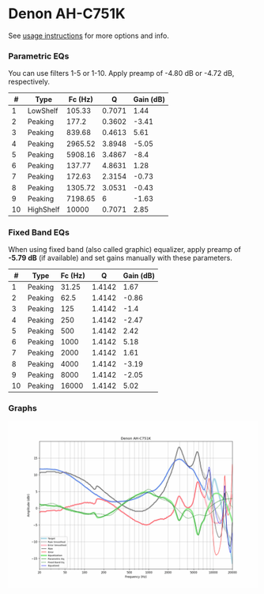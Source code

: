 # Denon AH-C751K
See [usage instructions](https://github.com/jaakkopasanen/AutoEq#usage) for more options and info.

### Parametric EQs
You can use filters 1-5 or 1-10. Apply preamp of -4.80 dB or -4.72 dB, respectively.

|   # | Type      |   Fc (Hz) |      Q |   Gain (dB) |
|-----|-----------|-----------|--------|-------------|
|   1 | LowShelf  |    105.33 | 0.7071 |        1.44 |
|   2 | Peaking   |    177.2  | 0.3602 |       -3.41 |
|   3 | Peaking   |    839.68 | 0.4613 |        5.61 |
|   4 | Peaking   |   2965.52 | 3.8948 |       -5.05 |
|   5 | Peaking   |   5908.16 | 3.4867 |       -8.4  |
|   6 | Peaking   |    137.77 | 4.8631 |        1.28 |
|   7 | Peaking   |    172.63 | 2.3154 |       -0.73 |
|   8 | Peaking   |   1305.72 | 3.0531 |       -0.43 |
|   9 | Peaking   |   7198.65 | 6      |       -1.63 |
|  10 | HighShelf |  10000    | 0.7071 |        2.85 |

### Fixed Band EQs
When using fixed band (also called graphic) equalizer, apply preamp of **-5.79 dB** (if available) and set gains manually with these parameters.

|   # | Type    |   Fc (Hz) |      Q |   Gain (dB) |
|-----|---------|-----------|--------|-------------|
|   1 | Peaking |     31.25 | 1.4142 |        1.67 |
|   2 | Peaking |     62.5  | 1.4142 |       -0.86 |
|   3 | Peaking |    125    | 1.4142 |       -1.4  |
|   4 | Peaking |    250    | 1.4142 |       -2.47 |
|   5 | Peaking |    500    | 1.4142 |        2.42 |
|   6 | Peaking |   1000    | 1.4142 |        5.18 |
|   7 | Peaking |   2000    | 1.4142 |        1.61 |
|   8 | Peaking |   4000    | 1.4142 |       -3.19 |
|   9 | Peaking |   8000    | 1.4142 |       -2.05 |
|  10 | Peaking |  16000    | 1.4142 |        5.02 |

### Graphs
![](./Denon%20AH-C751K.png)
